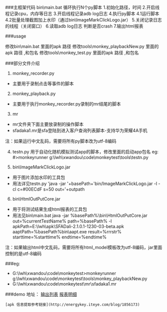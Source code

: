 ###主框架代码
bin\main.bat
	循环执行N个py脚本
		1.初始化路径，时间
		2.开启线程记录cpu，内存等日志
		3.开启线程记录adb log日志
		4.执行py脚本
			4.1运行脚本
			4.2批量处理截图加上水印（通过bin\ImageMarkClickLogo.jar）
		5.关闭记录日志的线程（关闭窗口）
		6.读取adb log日志 判断是否crash
		7.输出html报表
		
###usage

修改bin\main.bat 里面的apk 路径 
修改tools\monkey_playbackNew.py 里面的apk 路径 ,和包名
修改tools\monkey_test.py 里面的apk 路径 ,和包名

###部分文件介绍
1. monkey_recorder.py
  -  主要用于录制点击等事件的脚本

2. monkey_playback.py
  -  主要用于执行monkey_recorder.py录制的mr结尾的脚本

3. mr
  -  mr文件夹下面主要放录制的操作脚本
  -  sfadaka1.mr是sfa登陆到进入客户查询列表脚本-支持华为荣耀4A手机

注：如果运行中文乱码，需要将所有py脚本改为utf-8编码

4. testn.py 用于自动化随机模拟测试app的脚本，修改里面的启动app包名
	eg:
	#>monkeyrunner g:\lwh\xwandou\code\monkeytest\tools\testn.py


5. bin\ImageMarkClickLogo.jar
  -  用于图片添加水印的工具包
  -  用法详见testn.py
	'java -jar '+basePath+'bin/ImageMarkClickLogo.jar -l -cl c=#00ECdF s=50 out='+outpath

6. bin\HtmlOutPutCore.jar  
  -  用于将测试结果生成html报表的工具包
  -  用法见bin\main.bat
	java -jar %basePath%\bin\HtmlOutPutCore.jar   out=%currentTestName% path=%basePath% -l apkPath=E:\lwh\apk\SFADali-2.1.0.1-1230-03-beta.apk aaptPath=%basePath%bin\aapt.exe result=%rrrstr% starttime=%starttime% endtime=%endtime%

注：如果输出html中文乱码，需要将所有html_model模板改为utf-8编码，jar里面控制的是utf-8编码

###eg:
  -  G:\lwh\xwandou\code\monkeytest>monkeyrunner g:\lwh\xwandou\code\monkeytest\tools\monkey_playbackNew.py
  -  G:\lwh\xwandou\code\monkeytest\mr\sfadaka1.mr



###demo 地址：
	[输出列表](http://jixieshi999.github.io/lowen/out/ )
	[报表明细](http://jixieshi999.github.io/lowen/out/20160112_162509_SFA/sh.htm)
	
	[apk 信息提取参考链接](http://energykey.iteye.com/blog/1856173)
	
